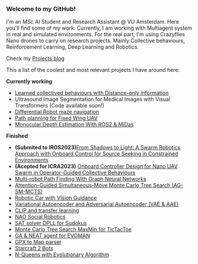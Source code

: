 ### Welcome to my GitHub!
I'm an MSc AI Student and Research Assistant @ VU Amsterdam. 
Here you'll find some of my work. Currently, I am working with Multiagent system in real and simulated environments. For the real part, I'm using Crazyflies Nano drones to carry on research projects. Mainly Collective behaviours, Reinforcement Learning, Deep Learning and Robotics.

Check my [Projects blog](https://retamalvictor.github.io/blog/) 

This a list of the coolest and most relevant projects I have around here:

**Currently working**
- [Learned collectived behaviours with Distance-only information](https://github.com/RetamalVictor/marl-range-flocking)
- Ultrasound Image Segmentation for Medical Images with Visual Transformers (Code available soon!)
- [Differential Robot maze navigation](https://github.com/RetamalVictor/robot-control)
- [Path planning for Fixed Wing UAV](https://github.com/RetamalVictor/rrt_path_plannig)
- [Monocular Depth Estimation With ROS2 & MiDas](https://github.com/RetamalVictor/Monocular-Depth-Estimation)

**Finished**
- **(Submited to IROS2023)**[From Shadows to Light: A Swarm Robotics Approach with Onboard Control for Source Seeking in Constrained Environments](https://github.com/tugayalperen/IROS23gradfollower)
- **(Acepted for ICRA2023)** [Onboard Controller Design for Nano UAV Swarm in Operator-Guided Collective Behaviours](https://github.com/RetamalVictor/crazyflie-firmware-VU)
- [Multi-robot Path Finding With Graph Neural Networks](https://github.com/RetamalVictor/MAPF-GNN)
- [Attention-Guided Simultaneous-Move Monte Carlo Tree Search (AG-SM-MCTS)](https://github.com/RetamalVictor/A3C-Attention-for-Simultaneous-game)
- [Robotic Car with Vision Guidance](https://github.com/RetamalVictor/robot-car)
- [Variational Autoencoder and Adversarial Autoencoder (VAE & AAE)](https://github.com/RetamalVictor/uvadlc_practicals_2022/tree/main/VAE_and_AAE)
- [CLIP and transfer learning](https://github.com/RetamalVictor/uvadlc_practicals_2022/tree/main/CLIP_and_transferLearning)
- [NAO Social Robotics](https://github.com/RetamalVictor/NAO-Robot-Social-interations)
- [SAT solver DPLL for Sudokus](https://github.com/RetamalVictor/SAT_Solver)
- [Monte Carlo Tree Search MaxMin for TicTacToe](https://github.com/RetamalVictor/MCTS_TicTacToe)
- [GA & NEAT agent for EVOMAN](https://github.com/RetamalVictor/Genetic-Algorithm-and-NEAT-generalist-agent-Evoman)
- [GPX to Map parser](https://github.com/RetamalVictor/GPX_ParserApp)
- [Starcraft 2 Bots](https://github.com/RetamalVictor/starcraft-bot-amsterdam)
- [N-Queens with Evolutionary Algorithm](https://github.com/RetamalVictor/NQueens_problem_EA)
<!--
**RetamalVictor/RetamalVictor** is a ✨ _special_ ✨ repository because its `README.md` (this file) appears on your GitHub profile.

Here are some ideas to get you started:

- 🔭 I’m currently working on ...
- 🌱 I’m currently learning ...
- 👯 I’m looking to collaborate on ...
- 🤔 I’m looking for help with ...
- 💬 Ask me about ...
- 📫 How to reach me: ...
- 😄 Pronouns: ...
- ⚡ Fun fact: ...
-->
